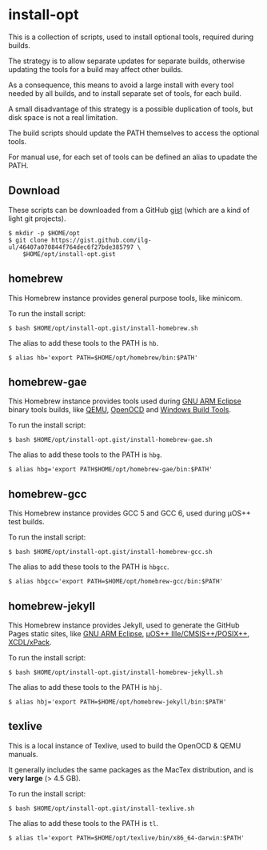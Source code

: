 # install-opt

This is a collection of scripts, used to install optional tools, required during builds.

The strategy is to allow separate updates for separate builds, otherwise updating the tools for a build may affect other builds.

As a consequence, this means to avoid a large install with every tool needed by all builds, and to install separate set of tools, for each build.

A small disadvantage of this strategy is a possible duplication of tools, but disk space is not a real limitation.

The build scripts should update the PATH themselves to access the optional tools.

For manual use, for each set of tools can be defined an alias to upadate the PATH.

## Download

These scripts can be downloaded from a GitHub [gist](https://help.github.com/articles/about-gists/) (which are a kind of light git projects).

```
$ mkdir -p $HOME/opt
$ git clone https://gist.github.com/ilg-ul/46407a070844f764dec6f27bde385797 \
    $HOME/opt/install-opt.gist
```

## homebrew

This Homebrew instance provides general purpose tools, like minicom.

To run the install script:

```
$ bash $HOME/opt/install-opt.gist/install-homebrew.sh
```

The alias to add these tools to the PATH is `hb`.

```
$ alias hb='export PATH=$HOME/opt/homebrew/bin:$PATH'
```

## homebrew-gae

This Homebrew instance provides tools used during [GNU ARM Eclipse]((http://gnuarmeclipse.github.io)) binary tools builds, like [QEMU](http://gnuarmeclipse.github.io/qemu/), [OpenOCD](http://gnuarmeclipse.github.io/openocd/) and [Windows Build Tools](http://gnuarmeclipse.github.io/windows-build-tools/).

To run the install script:

```
$ bash $HOME/opt/install-opt.gist/install-homebrew-gae.sh
```

The alias to add these tools to the PATH is `hbg`.

```
$ alias hbg='export PATH$HOME/opt/homebrew-gae/bin:$PATH'
```

## homebrew-gcc

This Homebrew instance provides GCC 5 and GCC 6, used during µOS++ test builds.

To run the install script:

```
$ bash $HOME/opt/install-opt.gist/install-homebrew-gcc.sh
```

The alias to add these tools to the PATH is `hbgcc`.

```
$ alias hbgcc='export PATH=$HOME/opt/homebrew-gcc/bin:$PATH'
```

## homebrew-jekyll

This Homebrew instance provides Jekyll, used to generate the GitHub Pages static sites, like [GNU ARM Eclipse](http://gnuarmeclipse.github.io), [µOS++ IIIe/CMSIS++/POSIX++](http://micro-os-plus.github.io), [XCDL/xPack](http://xcdl.github.io).

To run the install script:

```
$ bash $HOME/opt/install-opt.gist/install-homebrew-jekyll.sh
```

The alias to add these tools to the PATH is `hbj`.

```
$ alias hbj='export PATH=$HOME/opt/homebrew-jekyll/bin:$PATH'
```

## texlive

This is a local instance of Texlive, used to build the OpenOCD & QEMU manuals.

It generally includes the same packages as the MacTex distribution, and is **very large** (> 4.5 GB).

To run the install script:

```
$ bash $HOME/opt/install-opt.gist/install-texlive.sh
```

The alias to add these tools to the PATH is `tl`.

```
$ alias tl='export PATH=$HOME/opt/texlive/bin/x86_64-darwin:$PATH'
```
